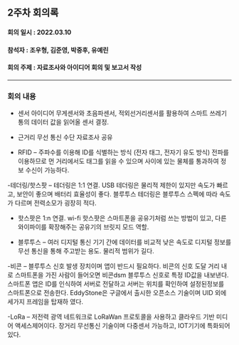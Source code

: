 <h2>2주차 회의록</h2>
<h4>회의 일시 : 2022.03.10</h4>
<h4>참석자 : 조우형, 김준영, 박중후, 유예린</h4>
<h4>회의 주제 :  자료조사와 아이디어 회의 및 보고서 작성 </h4>

----------------------------------------------------------
<h3>회의 내용</h3>

 - 센서 아이디어
 무게센서와 초음파센서, 적외선거리센서를 활용하여 스마트 쓰레기통의 데이터 값을 읽어올 센서 결정.

  - 근거리 무선 통신 수단 자료조사 공유
- RFID – 주파수를 이용해 ID를 식별하는 방식 (전자 태그, 전자기 유도 방식)
 전파를 이용하므로 먼 거리에서도 태그를 읽을 수 있으며 사이에 있는 물체를 통과하여 정보 수신이 가능하다.
 
 -테더링/핫스팟 – 테더링은 1:1 연결. USB 테더링은 물리적 제한이 있지만 속도가 빠르고, 보안이 좋으며 배터리 효율성이 좋다. 블루투스 테더링은 블루투스 스펙에 따라 속도가 다르며 전력소모가 굉장히 적다. 
 
- 핫스팟은 1:n 연결. wi-fi 핫스팟은 스마트폰을 공유기처럼 쓰는 방법이 있고, 다른 와이파이를 확장해주는 공유기의 브릿지 모드 역할. 
 
- 블루투스 – 여러 디지털 통신 기기 간에 데이터를 비교적 낮은 속도로 디지털 정보를 무선 통신을 통해 주고받는 용도.
물리적 범위가 길다. 

-비콘 – 블루투스 신호 발생 장치이며 앱이 반드시 필요하다. 비콘의 신호 도달 거리 내로 스마트폰을 가진 사람이 들어오면 비콘dsm 블루투스 신호로 특정 ID값을 내보낸다. 스마트폰 앱은 ID를 인식하여 서버로 전달하고 서버는 위치를 확인하여 설정된정보를 스마트폰으로 전송한다. 
EddyStone은 구글에서 출시한 오픈소스 기술이며 UID 외에 세가지 프레임을 탑재하
였다.

-LoRa – 저전력 광역 네트워크로 LoRaWan 프로토콜을 사용하고 클라우드 기반 미디어 액세스제어이다. 장거리 무선통신 기술이며 다중센서 가능하고, IOT기기에 특화되어있다.
  
